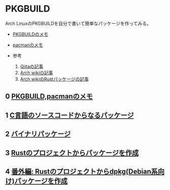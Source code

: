 # PKGBUILD

Arch LinuxのPKGBUILDを自分で書いて簡単なパッケージを作ってみる。

- [PKGBUILDのメモ](./MEMO/pkg_build.md)
- [pacmanのメモ](./MEMO/pacman.md)


- 参考
    1. [Qiitaの記事](https://qiita.com/dseg/items/32807a9305801f2d430c)
    2. [Arch wikiの記事](https://wiki.archlinux.jp/index.php/%E3%83%91%E3%83%83%E3%82%B1%E3%83%BC%E3%82%B8%E3%81%AE%E4%BD%9C%E6%88%90)
    3. [Arch wikiのRustパッケージの記事](https://wiki.archlinux.jp/index.php/Rust_%E3%83%91%E3%83%83%E3%82%B1%E3%83%BC%E3%82%B8%E3%82%AC%E3%82%A4%E3%83%89%E3%83%A9%E3%82%A4%E3%83%B3)

## 0 [PKGBUILD,pacmanのメモ](./MEMO)
## 1 [C言語のソースコードからなるパッケージ](./c_lang/README.md)
## 2 [バイナリパッケージ](./binary/README.md) 
## 3 [Rustのプロジェクトからパッケージを作成](./Rust)
## 4 [番外編: Rustのプロジェクトからdpkg(Debian系向け)パッケージを作成](./dpkg)
